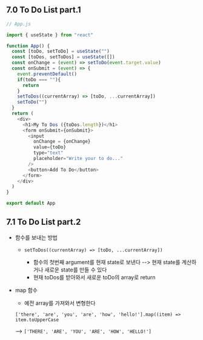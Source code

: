 ## 7.0 To Do List part.1

```js
// App.js

import { useState } from "react"

function App() {
  const [toDo, setToDo] = useState("")
  const [toDos, setToDos] = useState([])
  const onChange = (event) => setToDo(event.target.value)
  const onSubmit = (event) => {
    event.preventDefault()
    if(toDo === ""){
      return
    }
    setToDos((currentArray) => [toDo, ...currentArray])
    setToDo("")
  }
  return (
    <div>
      <h1>My To Dos ({toDos.length})</h1>
      <form onSubmit={onSubmit}>
        <input
          onChange = {onChange}
          value={toDo}
          type="text"
          placeholder="Write your to do..."
        />
        <button>Add To Do</button>
      </form>
    </div>
  )
}

export default App
```







## 7.1 To Do List part.2

- 함수를 보내는 방법

  - `setToDos((currentArray) => [toDo, ...currentArray])`

    - 함수의 첫번째 argument를 현재 state로 보낸다 --> 현재 state를 계산하거나 새로운 state를 만들 수 있다
    - 현재 toDos를 받아와서 새로운 toDo의 array로 return




- map 함수

  - 예전 array를 가져와서 변형한다

  `['there', 'are', 'you', 'are', 'how', 'hello!'].map((item) => item.toUpperCase`

  --> `['THERE', 'ARE', 'YOU', 'ARE', 'HOW', 'HELLO!']`

  

  



